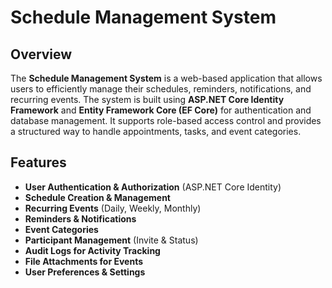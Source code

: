 # Schedule Management System

## Overview
The **Schedule Management System** is a web-based application that allows users to efficiently manage their schedules, reminders, notifications, and recurring events. The system is built using **ASP.NET Core Identity Framework** and **Entity Framework Core (EF Core)** for authentication and database management. It supports role-based access control and provides a structured way to handle appointments, tasks, and event categories.

## Features
- **User Authentication & Authorization** (ASP.NET Core Identity)
- **Schedule Creation & Management**
- **Recurring Events** (Daily, Weekly, Monthly)
- **Reminders & Notifications**
- **Event Categories**
- **Participant Management** (Invite & Status)
- **Audit Logs for Activity Tracking**
- **File Attachments for Events**
- **User Preferences & Settings**